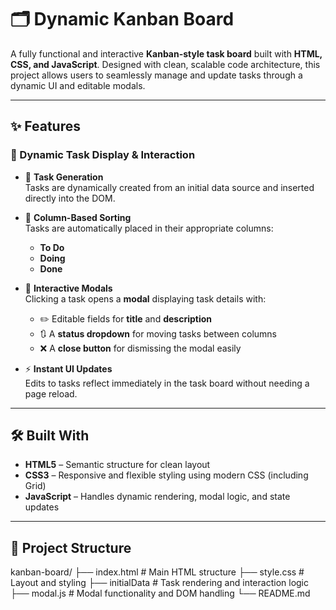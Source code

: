 # 🗂️ Dynamic Kanban Board

A fully functional and interactive **Kanban-style task board** built with **HTML, CSS, and JavaScript**. Designed with clean, scalable code architecture, this project allows users to seamlessly manage and update tasks through a dynamic UI and editable modals.

---

## ✨ Features

### 🔄 Dynamic Task Display & Interaction

- 📌 **Task Generation**  
  Tasks are dynamically created from an initial data source and inserted directly into the DOM.

- 📁 **Column-Based Sorting**  
  Tasks are automatically placed in their appropriate columns:
  - **To Do**
  - **Doing**
  - **Done**

- 🧾 **Interactive Modals**  
  Clicking a task opens a **modal** displaying task details with:
  - ✏️ Editable fields for **title** and **description**
  - 🔃 A **status dropdown** for moving tasks between columns
  - ❌ A **close button** for dismissing the modal easily

- ⚡ **Instant UI Updates**  
  Edits to tasks reflect immediately in the task board without needing a page reload.

---

## 🛠️ Built With

- **HTML5** – Semantic structure for clean layout  
- **CSS3** – Responsive and flexible styling using modern CSS (including Grid)  
- **JavaScript** – Handles dynamic rendering, modal logic, and state updates

---

## 📁 Project Structure
kanban-board/
├── index.html # Main HTML structure
├── style.css # Layout and styling
├── initialData # Task rendering and interaction logic
├── modal.js # Modal functionality and DOM handling
└── README.md
